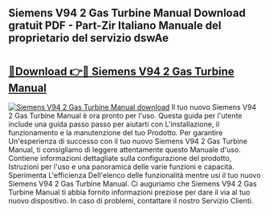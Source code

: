 ## Siemens V94 2 Gas Turbine Manual Download gratuit PDF - Part-Zir Italiano Manuale del proprietario del servizio dswAe

# <h2><a href="http://dffppk.blite.top/?on=Siemens+V94+2+Gas+Turbine+Manual">🔗Download 👉🔴 Siemens V94 2 Gas Turbine Manual</a></h2>

[![Siemens V94 2 Gas Turbine Manual download](https://i.imgur.com/lujVjoI.png)](http://dffppk.blite.top/?on=Siemens+V94+2+Gas+Turbine+Manual)
Il tuo nuovo Siemens V94 2 Gas Turbine Manual è ora pronto per l'uso. Questa guida per l'utente include una guida passo passo per aiutarti con L'installazione, il funzionamento e la manutenzione del tuo Prodotto. Per garantire Un'esperienza di successo con il tuo nuovo Siemens V94 2 Gas Turbine Manual, ti consigliamo di leggere attentamente questo Manuale d'uso. Contiene informazioni dettagliate sulla configurazione del prodotto, Istruzioni per l'uso e una panoramica delle varie funzioni e capacità. Sperimenta L'efficienza Dell'elenco delle funzionalità mentre usi il tuo nuovo Siemens V94 2 Gas Turbine Manual. Ci auguriamo che Siemens V94 2 Gas Turbine Manual ti abbia fornito informazioni preziose per dare il via al tuo nuovo dispositivo. In caso di problemi, contattare il nostro Servizio Clienti.
